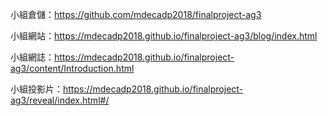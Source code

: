 小組倉儲：https://github.com/mdecadp2018/finalproject-ag3

小組網站：https://mdecadp2018.github.io/finalproject-ag3/blog/index.html

小組網誌：https://mdecadp2018.github.io/finalproject-ag3/content/Introduction.html

小組投影片：https://mdecadp2018.github.io/finalproject-ag3/reveal/index.html#/
